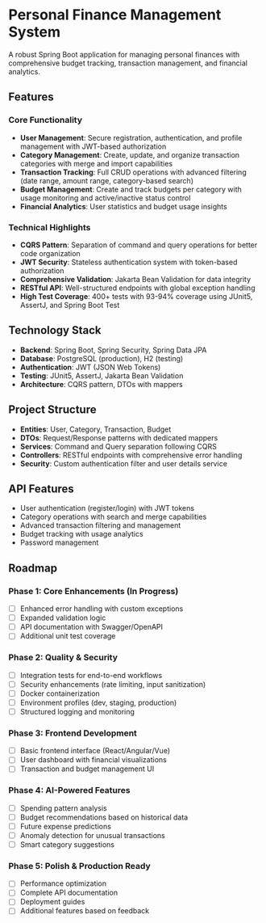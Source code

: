 # Personal Finance Management System

A robust Spring Boot application for managing personal finances with comprehensive budget tracking, transaction management, and financial analytics.

## Features

### Core Functionality
- **User Management**: Secure registration, authentication, and profile management with JWT-based authorization
- **Category Management**: Create, update, and organize transaction categories with merge and import capabilities
- **Transaction Tracking**: Full CRUD operations with advanced filtering (date range, amount range, category-based search)
- **Budget Management**: Create and track budgets per category with usage monitoring and active/inactive status control
- **Financial Analytics**: User statistics and budget usage insights

### Technical Highlights
- **CQRS Pattern**: Separation of command and query operations for better code organization
- **JWT Security**: Stateless authentication system with token-based authorization
- **Comprehensive Validation**: Jakarta Bean Validation for data integrity
- **RESTful API**: Well-structured endpoints with global exception handling
- **High Test Coverage**: 400+ tests with 93-94% coverage using JUnit5, AssertJ, and Spring Boot Test

## Technology Stack
- **Backend**: Spring Boot, Spring Security, Spring Data JPA
- **Database**: PostgreSQL (production), H2 (testing)
- **Authentication**: JWT (JSON Web Tokens)
- **Testing**: JUnit5, AssertJ, Jakarta Bean Validation
- **Architecture**: CQRS pattern, DTOs with mappers

## Project Structure
- **Entities**: User, Category, Transaction, Budget
- **DTOs**: Request/Response patterns with dedicated mappers
- **Services**: Command and Query separation following CQRS
- **Controllers**: RESTful endpoints with comprehensive error handling
- **Security**: Custom authentication filter and user details service

## API Features
- User authentication (register/login) with JWT tokens
- Category operations with search and merge capabilities
- Advanced transaction filtering and management
- Budget tracking with usage analytics
- Password management

## Roadmap

### Phase 1: Core Enhancements (In Progress)
- [ ] Enhanced error handling with custom exceptions
- [ ] Expanded validation logic
- [ ] API documentation with Swagger/OpenAPI
- [ ] Additional unit test coverage

### Phase 2: Quality & Security
- [ ] Integration tests for end-to-end workflows
- [ ] Security enhancements (rate limiting, input sanitization)
- [ ] Docker containerization
- [ ] Environment profiles (dev, staging, production)
- [ ] Structured logging and monitoring

### Phase 3: Frontend Development
- [ ] Basic frontend interface (React/Angular/Vue)
- [ ] User dashboard with financial visualizations
- [ ] Transaction and budget management UI

### Phase 4: AI-Powered Features
- [ ] Spending pattern analysis
- [ ] Budget recommendations based on historical data
- [ ] Future expense predictions
- [ ] Anomaly detection for unusual transactions
- [ ] Smart category suggestions

### Phase 5: Polish & Production Ready
- [ ] Performance optimization
- [ ] Complete API documentation
- [ ] Deployment guides
- [ ] Additional features based on feedback